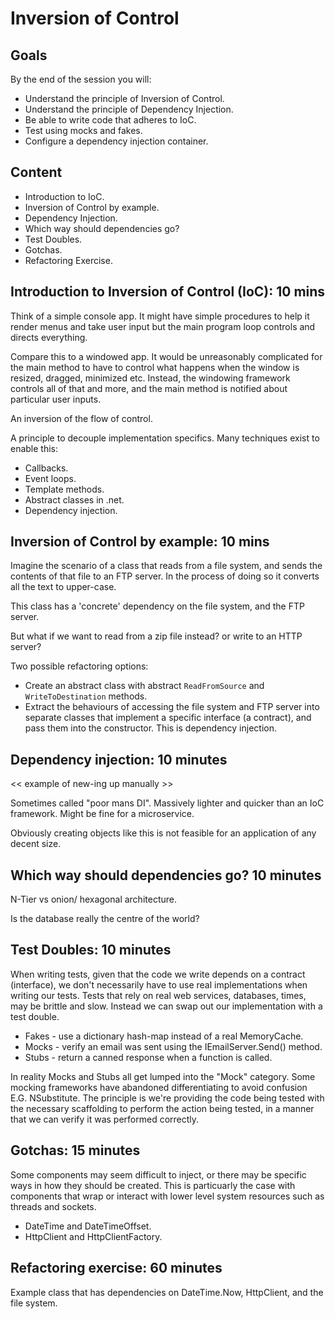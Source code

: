 # Inversion of Control

## Goals

By the end of the session you will:

- Understand the principle of Inversion of Control.
- Understand the principle of Dependency Injection.
- Be able to write code that adheres to IoC.
- Test using mocks and fakes.
- Configure a dependency injection container.

## Content

- Introduction to IoC.
- Inversion of Control by example.
- Dependency Injection.
- Which way should dependencies go?
- Test Doubles.
- Gotchas.
- Refactoring Exercise.

## Introduction to Inversion of Control (IoC): 10 mins

Think of a simple console app. It might have simple procedures to help it render menus and take user input but the main program loop controls and directs everything.

Compare this to a windowed app. It would be unreasonably complicated for the main method to have to control what happens when the window is resized, dragged, minimized etc. Instead, the windowing framework controls all of that and more, and the main method is notified about particular user inputs.

An inversion of the flow of control.

A principle to decouple implementation specifics. Many techniques exist to enable this:

- Callbacks.
- Event loops.
- Template methods.
- Abstract classes in .net.
- Dependency injection.

## Inversion of Control by example: 10 mins

Imagine the scenario of a class that reads from a file system, and sends the contents of that file to an FTP server. In the process of doing so it converts all the text to upper-case.

This class has a 'concrete' dependency on the file system, and the FTP server.

But what if we want to read from a zip file instead? or write to an HTTP server?

Two possible refactoring options:

- Create an abstract class with abstract `ReadFromSource` and `WriteToDestination` methods.
- Extract the behaviours of accessing the file system and FTP server into separate classes that implement a specific interface (a contract), and pass them into the constructor. This is dependency injection.

## Dependency injection: 10 minutes

<< example of new-ing up manually >>

Sometimes called "poor mans DI". Massively lighter and quicker than an IoC framework. Might be fine for a microservice.

Obviously creating objects like this is not feasible for an application of any decent size.

## Which way should dependencies go? 10 minutes

N-Tier vs onion/ hexagonal architecture.

Is the database really the centre of the world?

## Test Doubles: 10 minutes

When writing tests, given that the code we write depends on a contract (interface), we don't necessarily have to use real implementations when writing our tests. Tests that rely on real web services, databases, times, may be brittle and slow. Instead we can swap out our implementation with a test double.

- Fakes - use a dictionary hash-map instead of a real MemoryCache.
- Mocks - verify an email was sent using the IEmailServer.Send() method.
- Stubs - return a canned response when a function is called.

In reality Mocks and Stubs all get lumped into the "Mock" category. Some mocking frameworks have abandoned differentiating to avoid confusion E.G. NSubstitute. The principle is we're providing the code being tested with the necessary scaffolding to perform the action being tested, in a manner that we can verify it was performed correctly.

## Gotchas: 15 minutes

Some components may seem difficult to inject, or there may be specific ways in how they should be created. This is particuarly the case with components that wrap or interact with lower level system resources such as threads and sockets.

- DateTime and DateTimeOffset.
- HttpClient and HttpClientFactory.

## Refactoring exercise: 60 minutes

Example class that has dependencies on DateTime.Now, HttpClient, and the file system.
